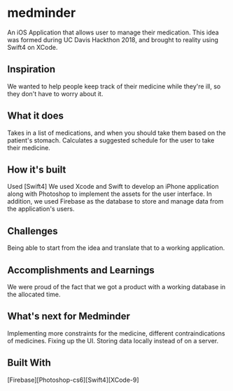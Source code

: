# medminder 
An iOS Application that allows user to manage their medication. This idea was formed during UC Davis Hackthon 2018, and brought to reality using Swift4 on XCode.

## Inspiration
We wanted to help people keep track of their medicine while they're ill, so they don't have to worry about it.

## What it does
Takes in a list of medications, and when you should take them based on the patient's stomach. Calculates a suggested schedule for the user to take their medicine.

## How it's built
Used [Swift4]
We used Xcode and Swift to develop an iPhone application along with Photoshop to implement the assets for the user interface. In addition, we used Firebase as the database to store and manage data from the application's users.


## Challenges
Being able to start from the idea and translate that to a working application.

## Accomplishments and Learnings
We were proud of the fact that we got a product with a working database in the allocated time.

## What's next for Medminder
Implementing more constraints for the medicine, different contraindications of medicines. Fixing up the UI. Storing data locally instead of on a server. 

## Built With
[Firebase][Photoshop-cs6][Swift4][XCode-9]
